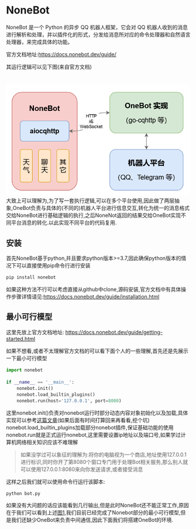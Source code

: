 # NoneBot
NoneBot 是一个 Python 的异步 QQ 机器人框架，它会对 QQ 机器人收到的消息进行解析和处理，并以插件化的形式，分发给消息所对应的命令处理器和自然语言处理器，来完成具体的功能。

官方文档地址:https://docs.nonebot.dev/guide/

其运行逻辑可以见下图(来自官方文档)
<h1 id = '1'></h3>

![123](./pic/1.png)
大致上可以理解为,为了写一套执行逻辑,可以在多个平台使用,因此做了两层抽象,OneBot负责与具体的(不同的)机器人平台进行信息交互,转化为统一的消息格式交给NoneBot进行基础逻辑的执行,之后NoneNot返回的结果交给OneBot实现不同平台消息的转化.以此实现不同平台的代码复用.

## 安装
首先NoneBot基于python,并且要求python版本>=3.7,因此确保python版本的情况下可以直接使用pip命令行进行安装
```cmd
pip install nonebot
```
如果这种方法不行可以考虑直接从github中clone,源码安装,官方文档中有具体操作步骤详情请见:https://docs.nonebot.dev/guide/installation.html

## 最小可行模型
这里先放上官方文档地址:
https://docs.nonebot.dev/guide/getting-started.html

如果不想看,或者不太理解官方文档的可以看下面个人的一些理解,首先还是先展示一下最小可行模型
```python
import nonebot

if __name__ == '__main__':
    nonebot.init()
    nonebot.load_builtin_plugins()
    nonebot.run(host='127.0.0.1', port=8080)

```

这里nonebot.init()负责对nonebot运行时部分动态内容对象初始化以及加载,具体实现可以参考[这篇文章](https://www.cnblogs.com/kirito-c/p/10458068.html)(如果后面有时间打算回来再看看,挖个坑)
nonebot.load_builtin_plugins加载部分nonebot插件,保证基础功能的使用
nonebot.run就是正式运行nonebot,这里需要设置ip地址以及端口号,如果学过计算机网络相关知识应该不难理解
> 如果没学过可以象征的理解为:将你的电脑视为一个商店,地址使用127.0.0.1进行标识,同时你开了第8080个窗口专门用于处理Bot相关服务,那么别人就可以使用127.0.0.1:8080来向你发送请求,或者接受消息

这样之后我们就可以使用命令行运行该脚本:
```
python bot.py
```
如果没有大问题的话应该能看到几行输出,但是此时NoneBot还不能正常工作,原因在于我们可以看到上述[图1](#1),我们目前已经完成了Nonebot部分的最小可行模型,但是我们还缺少OneBot来负责中间通信,因此下面我们将搭建OneBot的环境.